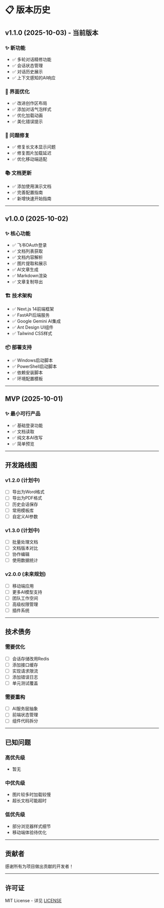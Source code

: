 # 📋 版本历史

## v1.1.0 (2025-10-03) - 当前版本

### ✨ 新功能
- ✅ 多轮对话精修功能
- ✅ 会话状态管理
- ✅ 对话历史展示
- ✅ 上下文感知的AI响应

### 🎨 界面优化
- ✅ 改进创作区布局
- ✅ 添加对话气泡样式
- ✅ 优化加载动画
- ✅ 美化错误提示

### 🐛 问题修复
- ✅ 修复长文本显示问题
- ✅ 修复图片加载延迟
- ✅ 优化移动端适配

### 📚 文档更新
- ✅ 添加使用演示文档
- ✅ 完善配置指南
- ✅ 新增快速开始指南

---

## v1.0.0 (2025-10-02)

### ✨ 核心功能
- ✅ 飞书OAuth登录
- ✅ 文档列表获取
- ✅ 文档内容解析
- ✅ 图片提取和展示
- ✅ AI文章生成
- ✅ Markdown渲染
- ✅ 文章复制导出

### 🏗️ 技术架构
- ✅ Next.js 14前端框架
- ✅ FastAPI后端服务
- ✅ Google Gemini AI集成
- ✅ Ant Design UI组件
- ✅ Tailwind CSS样式

### 📦 部署支持
- ✅ Windows启动脚本
- ✅ PowerShell启动脚本
- ✅ 依赖安装脚本
- ✅ 环境配置模板

---

## MVP (2025-10-01)

### ✨ 最小可行产品
- ✅ 基础登录功能
- ✅ 文档读取
- ✅ 纯文本AI改写
- ✅ 简单预览

---

## 开发路线图

### v1.2.0 (计划中)
- [ ] 导出为Word格式
- [ ] 导出为PDF格式
- [ ] 历史会话保存
- [ ] 常用模板库
- [ ] 自定义AI参数

### v1.3.0 (计划中)
- [ ] 批量处理文档
- [ ] 文档版本对比
- [ ] 协作编辑
- [ ] 使用数据统计

### v2.0.0 (未来规划)
- [ ] 移动端应用
- [ ] 更多AI模型支持
- [ ] 团队工作空间
- [ ] 高级权限管理
- [ ] 插件系统

---

## 技术债务

### 需要优化
- [ ] 会话存储改用Redis
- [ ] 添加接口缓存
- [ ] 实现请求限流
- [ ] 添加错误日志
- [ ] 单元测试覆盖

### 需要重构
- [ ] AI服务层抽象
- [ ] 前端状态管理
- [ ] 组件代码拆分

---

## 已知问题

### 高优先级
- 暂无

### 中优先级
- 图片较多时加载较慢
- 超长文档可能超时

### 低优先级
- 部分浏览器样式细节
- 移动端体验待优化

---

## 贡献者

感谢所有为项目做出贡献的开发者！

---

## 许可证

MIT License - 详见 [LICENSE](./LICENSE)


